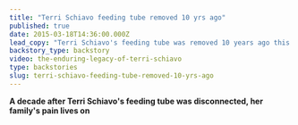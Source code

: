 ```yaml
---
title: "Terri Schiavo feeding tube removed 10 yrs ago"
published: true
date: 2015-03-18T14:36:00.000Z
lead_copy: "Terri Schiavo's feeding tube was removed 10 years ago this month. This is why her story still matters. "
backstory_type: backstory
video: the-enduring-legacy-of-terri-schiavo
type: backstories
slug: terri-schiavo-feeding-tube-removed-10-yrs-ago
---
```


**A decade after Terri Schiavo's feeding tube was disconnected, her family's pain lives on**
[](http://www.nydailynews.com/news/national/lessons-learned-bitter-divide-terri-schiavo-death-article-1.2152267)

